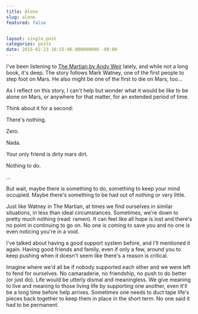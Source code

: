 ```yaml
---
title: Alone
slug: alone
featured: false


layout: single_post
categories: posts
date: 2015-02-23 16:55:06.000000000 -08:00
---
```


I've been listening to [The Martian by Andy Weir](http://www.amazon.com/gp/product/B00EMXBDMA/ref=as_li_tl?ie=UTF8&camp=1789&creative=390957&creativeASIN=B00EMXBDMA&linkCode=as2&tag=jlymannet-20&linkId=EJPMID7W3G3C7TOR) lately, and while not a long book, it's deep. The story follows Mark Watney, one of the first people to step foot on Mars. He also might be one of the first to die on Mars, too…

As I reflect on this story, I can't help but wonder what it would be like to be alone on Mars, or anywhere for that matter, for an extended period of time.

Think about it for a second:

There's nothing.

Zero.

Nada.

Your only friend is dirty mars dirt.

Nothing to do.

…

But wait, maybe there is something to do, something to keep your mind occupied. Maybe there's something to be had out of nothing or very little.

Just like Watney in The Martian, at times we find ourselves in similar situations, in less than ideal circumstances. Sometimes, we're down to pretty much nothing (read: ramen). It can feel like all hope is lost and there's no point in continuing to go on. No one is coming to save you and no one is even noticing you're in a void.

I've talked about having a good support system before, and I'll mentioned it again. Having good friends and family, even if only a few, around you to keep pushing when it doesn't seem like there's a reason is critical.

Imagine where we'd all be if nobody supported each other and we were left to fend for ourselves. No camaraderie, no friendship, no push to do better (or just do). Life would be utterly dismal and meaningless. We give meaning to live and meaning to those living life by supporting one another, even it'll be a long time before help arrives. Sometimes one needs to duct tape life's pieces back together to keep them in place in the short term. No one said it had to be permanent.

